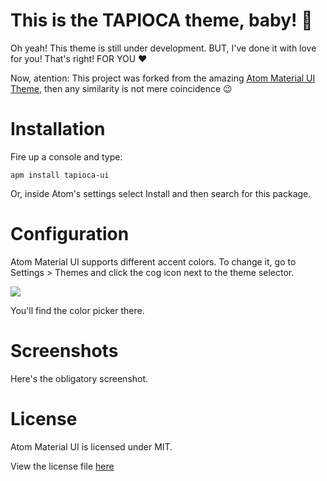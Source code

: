 # This is the TAPIOCA theme, baby! :tada:

Oh yeah! This theme is still under development. BUT, I've done it with love for you! That's right! FOR YOU :heart:

Now, atention: This project was forked from the amazing [Atom Material UI Theme](https://github.com/atom-material/atom-material-ui), then any similarity is not mere coincidence :wink:

# Installation

Fire up a console and type:

```shell
apm install tapioca-ui
```

Or, inside Atom's settings select Install and then search for this package.

# Configuration

Atom Material UI supports different accent colors. To change it, go to Settings > Themes and click the cog icon next to the theme selector.

![](http://i.imgur.com/pf3oiZr.png)

You'll find the color picker there.

# Screenshots

Here's the obligatory screenshot.

# License
Atom Material UI is licensed under MIT.

View the license file [here](https://github.com/atom-material/atom-material-ui/blob/master/LICENSE.md)
